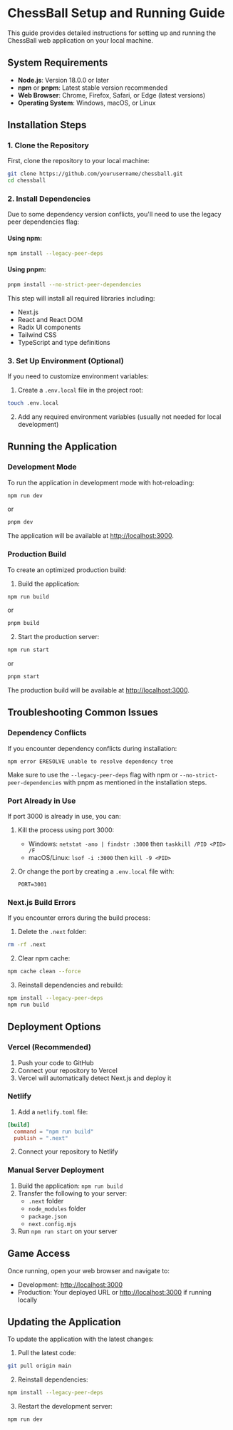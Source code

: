 # ChessBall Setup and Running Guide

This guide provides detailed instructions for setting up and running the ChessBall web application on your local machine.

## System Requirements

- **Node.js**: Version 18.0.0 or later
- **npm** or **pnpm**: Latest stable version recommended
- **Web Browser**: Chrome, Firefox, Safari, or Edge (latest versions)
- **Operating System**: Windows, macOS, or Linux

## Installation Steps

### 1. Clone the Repository

First, clone the repository to your local machine:

```bash
git clone https://github.com/yourusername/chessball.git
cd chessball
```

### 2. Install Dependencies

Due to some dependency version conflicts, you'll need to use the legacy peer dependencies flag:

#### Using npm:

```bash
npm install --legacy-peer-deps
```

#### Using pnpm:

```bash
pnpm install --no-strict-peer-dependencies
```

This step will install all required libraries including:

- Next.js
- React and React DOM
- Radix UI components
- Tailwind CSS
- TypeScript and type definitions

### 3. Set Up Environment (Optional)

If you need to customize environment variables:

1. Create a `.env.local` file in the project root:

```bash
touch .env.local
```

2. Add any required environment variables (usually not needed for local development)

## Running the Application

### Development Mode

To run the application in development mode with hot-reloading:

```bash
npm run dev
```

or

```bash
pnpm dev
```

The application will be available at [http://localhost:3000](http://localhost:3000).

### Production Build

To create an optimized production build:

1. Build the application:

```bash
npm run build
```

or

```bash
pnpm build
```

2. Start the production server:

```bash
npm run start
```

or

```bash
pnpm start
```

The production build will be available at [http://localhost:3000](http://localhost:3000).

## Troubleshooting Common Issues

### Dependency Conflicts

If you encounter dependency conflicts during installation:

```
npm error ERESOLVE unable to resolve dependency tree
```

Make sure to use the `--legacy-peer-deps` flag with npm or `--no-strict-peer-dependencies` with pnpm as mentioned in the installation steps.

### Port Already in Use

If port 3000 is already in use, you can:

1. Kill the process using port 3000:

   - Windows: `netstat -ano | findstr :3000` then `taskkill /PID <PID> /F`
   - macOS/Linux: `lsof -i :3000` then `kill -9 <PID>`

2. Or change the port by creating a `.env.local` file with:
   ```
   PORT=3001
   ```

### Next.js Build Errors

If you encounter errors during the build process:

1. Delete the `.next` folder:

```bash
rm -rf .next
```

2. Clear npm cache:

```bash
npm cache clean --force
```

3. Reinstall dependencies and rebuild:

```bash
npm install --legacy-peer-deps
npm run build
```

## Deployment Options

### Vercel (Recommended)

1. Push your code to GitHub
2. Connect your repository to Vercel
3. Vercel will automatically detect Next.js and deploy it

### Netlify

1. Add a `netlify.toml` file:

```toml
[build]
  command = "npm run build"
  publish = ".next"
```

2. Connect your repository to Netlify

### Manual Server Deployment

1. Build the application: `npm run build`
2. Transfer the following to your server:
   - `.next` folder
   - `node_modules` folder
   - `package.json`
   - `next.config.mjs`
3. Run `npm run start` on your server

## Game Access

Once running, open your web browser and navigate to:

- Development: [http://localhost:3000](http://localhost:3000)
- Production: Your deployed URL or [http://localhost:3000](http://localhost:3000) if running locally

## Updating the Application

To update the application with the latest changes:

1. Pull the latest code:

```bash
git pull origin main
```

2. Reinstall dependencies:

```bash
npm install --legacy-peer-deps
```

3. Restart the development server:

```bash
npm run dev
```
